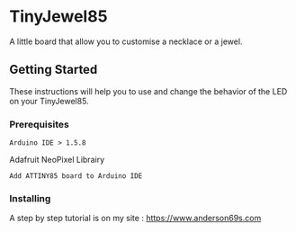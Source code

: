 # TinyJewel85

A little board that allow you to customise a necklace or a jewel.

## Getting Started

These instructions will help you to use and change the behavior of the LED on your TinyJewel85.

### Prerequisites

```
Arduino IDE > 1.5.8
```
Adafruit NeoPixel Librairy
```
Add ATTINY85 board to Arduino IDE
````````

### Installing

A step by step tutorial is on my site : https://www.anderson69s.com
